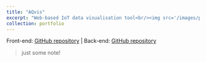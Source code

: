 ```yaml
---
title: "AQvis"
excerpt: "Web-based IoT data visualisation tool<br/><img src='/images/portfolio/AQvis.png'>"
collection: portfolio
---
```


Front-end: [GitHub repository](https://github.com/drohal3/aq-vis-frontend)
 | Back-end: [GitHub repository](https://github.com/drohal3/aq-vis-backend)

> just some note!